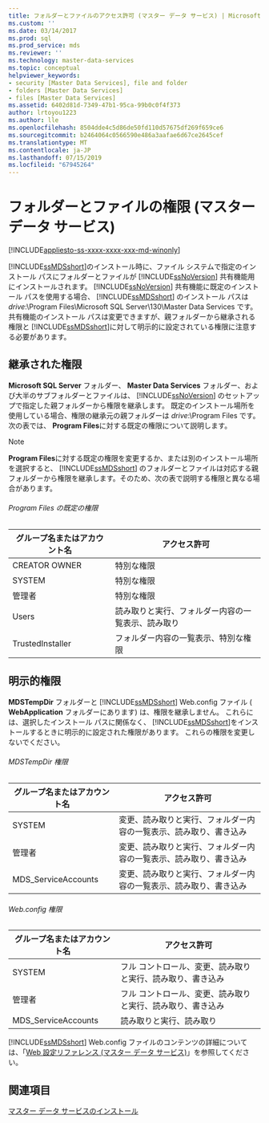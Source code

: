 ```yaml
---
title: フォルダーとファイルのアクセス許可 (マスター データ サービス) | Microsoft Docs
ms.custom: ''
ms.date: 03/14/2017
ms.prod: sql
ms.prod_service: mds
ms.reviewer: ''
ms.technology: master-data-services
ms.topic: conceptual
helpviewer_keywords:
- security [Master Data Services], file and folder
- folders [Master Data Services]
- files [Master Data Services]
ms.assetid: 6402d81d-7349-47b1-95ca-99b0c0f4f373
author: lrtoyou1223
ms.author: lle
ms.openlocfilehash: 8504dde4c5d86de50fd110d57675df269f659ce6
ms.sourcegitcommit: b2464064c0566590e486a3aafae6d67ce2645cef
ms.translationtype: MT
ms.contentlocale: ja-JP
ms.lasthandoff: 07/15/2019
ms.locfileid: "67945264"
---
```

# <a name="folder-and-file-permissions-master-data-services"></a>フォルダーとファイルの権限 (マスター データ サービス)

[!INCLUDE[appliesto-ss-xxxx-xxxx-xxx-md-winonly](../includes/appliesto-ss-xxxx-xxxx-xxx-md-winonly.md)]

  [!INCLUDE[ssMDSshort](../includes/ssmdsshort-md.md)]のインストール時に、ファイル システムで指定のインストール パスにフォルダーとファイルが [!INCLUDE[ssNoVersion](../includes/ssnoversion-md.md)] 共有機能用にインストールされます。 [!INCLUDE[ssNoVersion](../includes/ssnoversion-md.md)] 共有機能に既定のインストール パスを使用する場合、 [!INCLUDE[ssMDSshort](../includes/ssmdsshort-md.md)] のインストール パスは *drive*:\Program Files\Microsoft SQL Server\130\Master Data Services です。 共有機能のインストール パスは変更できますが、親フォルダーから継承される権限と [!INCLUDE[ssMDSshort](../includes/ssmdsshort-md.md)]に対して明示的に設定されている権限に注意する必要があります。  
  
## <a name="inherited-permissions"></a>継承された権限  
 **Microsoft SQL Server** フォルダー、 **Master Data Services** フォルダー、および大半のサブフォルダーとファイルは、 [!INCLUDE[ssNoVersion](../includes/ssnoversion-md.md)] のセットアップで指定した親フォルダーから権限を継承します。 既定のインストール場所を使用している場合、権限の継承元の親フォルダーは *drive*:\Program Files です。 次の表では、 **Program Files**に対する既定の権限について説明します。  
  
> [!NOTE]  
>  **Program Files**に対する既定の権限を変更するか、または別のインストール場所を選択すると、 [!INCLUDE[ssMDSshort](../includes/ssmdsshort-md.md)] のフォルダーとファイルは対応する親フォルダーから権限を継承します。そのため、次の表で説明する権限と異なる場合があります。  
  
###### <a name="program-files-default-permissions"></a>Program Files の既定の権限  
  
|グループ名またはアカウント名|アクセス許可|  
|---------------------------|-----------------|  
|CREATOR OWNER|特別な権限|  
|SYSTEM|特別な権限|  
|管理者|特別な権限|  
|Users|読み取りと実行、フォルダー内容の一覧表示、読み取り|  
|TrustedInstaller|フォルダー内容の一覧表示、特別な権限|  
  
## <a name="explicit-permissions"></a>明示的権限  
 **MDSTempDir** フォルダーと [!INCLUDE[ssMDSshort](../includes/ssmdsshort-md.md)] Web.config ファイル ( **WebApplication** フォルダーにあります) は、権限を継承しません。 これらには、選択したインストール パスに関係なく、 [!INCLUDE[ssMDSshort](../includes/ssmdsshort-md.md)]をインストールするときに明示的に設定された権限があります。 これらの権限を変更しないでください。  
  
###### <a name="mdstempdir-permissions"></a>MDSTempDir 権限  
  
|グループ名またはアカウント名|アクセス許可|  
|---------------------------|-----------------|  
|SYSTEM|変更、読み取りと実行、フォルダー内容の一覧表示、読み取り、書き込み|  
|管理者|変更、読み取りと実行、フォルダー内容の一覧表示、読み取り、書き込み|  
|MDS_ServiceAccounts|変更、読み取りと実行、フォルダー内容の一覧表示、読み取り、書き込み|  
  
###### <a name="webconfig-permissions"></a>Web.config 権限  
  
|グループ名またはアカウント名|アクセス許可|  
|---------------------------|-----------------|  
|SYSTEM|フル コントロール、変更、読み取りと実行、読み取り、書き込み|  
|管理者|フル コントロール、変更、読み取りと実行、読み取り、書き込み|  
|MDS_ServiceAccounts|読み取りと実行、読み取り|  
  
 [!INCLUDE[ssMDSshort](../includes/ssmdsshort-md.md)] Web.config ファイルのコンテンツの詳細については、「[Web 設定リファレンス (マスター データ サービス)](../master-data-services/web-configuration-reference-master-data-services.md)」を参照してください。  
  
## <a name="see-also"></a>関連項目  
 [マスター データ サービスのインストール](../master-data-services/install-windows/install-master-data-services.md)  
  
  
